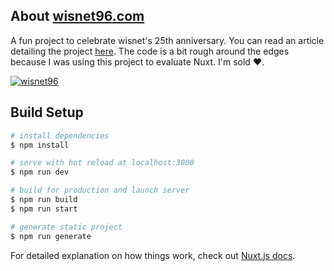 ## About [wisnet96.com](https://www.wisnet96.com)

A fun project to celebrate wisnet's 25th anniversary. You can read an article detailing the project [here](https://www.wisnet.com/rebuilding-a-throwback-96-website-with-modern-web-technologies/). The code is a bit rough around the edges because I was using this project to evaluate Nuxt. I'm sold ❤️.    

[![wisnet96](https://lh6.googleusercontent.com/0iqO4jeklPtqwJL3RHYJ4z0m2ux6ZW4hKjKIQ4dDwN8mZJs24LDt1GNrmeqBFVFV-UviAVGCChgvY8kw8McQlRQ7P6V7QBQAXCWAMagAnSk1e5_JIc70Z0_2KiTRTTgoQagJxKm1)](https://www.wisnet96.com)

## Build Setup

```bash
# install dependencies
$ npm install

# serve with hot reload at localhost:3000
$ npm run dev

# build for production and launch server
$ npm run build
$ npm run start

# generate static project
$ npm run generate
```

For detailed explanation on how things work, check out [Nuxt.js docs](https://nuxtjs.org).
